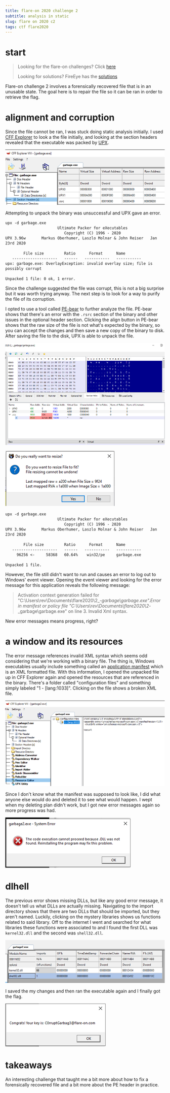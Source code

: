 ```yaml
---
title: flare-on 2020 challenge 2
subtitle: analysis in static
slug: flare on 2020 c2
tags: ctf flare2020
---
```

# start
> Looking for the flare-on challenges? Click [here](https://flare-on.com/files/Flare-On7_Challenges.zip)
> 
> Looking for solutions? FireEye has the [solutions](https://www.fireeye.com/blog/threat-research/2020/10/flare-on-7-challenge-solutions.html)

Flare-on challenge 2 involves a forensically recovered file that is in an unusable state. The goal here is to repair the file so it can be ran in order to retrieve the flag.

# alignment and corruption
Since the file cannot be ran, I was stuck doing static analysis initially. I used [CFF Explorer](https://ntcore.com/?page_id=388) to look a the file initially, and looking at the section headers revealed that the executable was packed by [UPX](https://upx.github.io/). 

![cff explorer with upx headers](../../assets/flare2020c2-cff-explorer.png)

Attempting to unpack the binary was unsuccessful and UPX gave an error.
```
upx -d garbage.exe
                       Ultimate Packer for eXecutables
                          Copyright (C) 1996 - 2020
UPX 3.96w       Markus Oberhumer, Laszlo Molnar & John Reiser   Jan 23rd 2020

        File size         Ratio      Format      Name
   --------------------   ------   -----------   -----------
upx: garbage.exe: OverlayException: invalid overlay size; file is possibly corrupt

Unpacked 1 file: 0 ok, 1 error.
```

Since the challenge suggested the file was corrupt, this is not a big surprise but it was worth trying anyway. The next step is to look for a way to purify the file of its corruption.

I opted to use a tool called [PE-bear](https://hshrzd.wordpress.com/pe-bear/) to further analyze the file. PE-bear shows that there's an error with the `.rsrc` section of the binary and other issues in the optional header section. Clicking the align button in PE-bear shows that the raw size of the file is not what's expected by the binary, so you can accept the changes and then save a new copy of the binary to disk. After saving the file to the disk, UPX is able to unpack the file.

![pe bear with misaligned sections](../../assets/flare2020c2-pebear1.png)

![pe bear realign sections dialog](../../assets/flare2020c2-pebear2.png)

```
upx -d garbage.exe
                       Ultimate Packer for eXecutables
                          Copyright (C) 1996 - 2020
UPX 3.96w       Markus Oberhumer, Laszlo Molnar & John Reiser   Jan 23rd 2020

        File size         Ratio      Format      Name
   --------------------   ------   -----------   -----------
     96256 <-     58368   60.64%    win32/pe     garbage.exe

Unpacked 1 file.
```

However, the file still didn't want to run and causes an error to log out to Windows' event viewer. Opening the event viewer and looking for the error message for this application reveals the following message:
> Activation context generation failed for "C:\Users\rev\Documents\flare2020\2_-_garbage\garbage.exe".Error in manifest or policy file "C:\Users\rev\Documents\flare2020\2_-_garbage\garbage.exe" on line 3. Invalid Xml syntax.

New error messages means progress, right?

# a window and its resources
The error message references invalid XML syntax which seems odd considering that we're working with a binary file. The thing is, Windows executables usually include something called an [application manifest](https://docs.microsoft.com/en-us/windows/win32/sbscs/application-manifests) which is an XML formatted file. With this information, I opened the unpacked file up in CFF Explorer again and opened the resources that are referenced in the binary. There's a folder called "configuration files" and something simply labeled "1 - \[lang:1033\]". Clicking on the file shows a broken XML file.

![cff explorer broken application manifest](../../assets/flare2020c2-brokenxml.png)

Since I don't know what the manifest was supposed to look like, I did what anyone else would do and deleted it to see what would happen. I wept when my deleting plan didn't work, but I got new error messages again so more progress was had. 

![message box with dll error](../../assets/flare2020c2-dllerror.png)

# dlhell
The previous error shows missing DLLs, but like any good error message, it doesn't tell us what DLLs are actually missing. Navigating to the import directory shows that there are two DLLs that should be imported, but they aren't named. Luckily, clicking on the mystery libraries shows us functions related to said library. Off to the internet I went and searched for what libraries these functions were associated to and I found the first DLL was `kernel32.dll` and the second was `shell32.dll`. 

![adding dlls to cff explorer](../../assets/flare2020c2-addeddll.png)

I saved the my changes and then ran the executable again and I finally got the flag.

![challenge 2 flag](../../assets/flare2020c2-flag.png)

# takeaways
An interesting challenge that taught me a bit more about how to fix a forensically recovered file and a bit more about the PE header in practice. 
